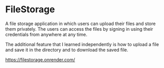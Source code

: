 ﻿# FileStorage

A file storage application in which users can upload their files and store them privately. The users can access the files by signing in using their credentials from anywhere at any time.

The additional feature that I learned independently is how to upload a file and save it in the directory and to download the saved file.

https://filestorage.onrender.com/
